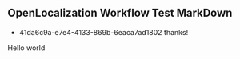 ## OpenLocalization Workflow Test MarkDown
* 41da6c9a-e7e4-4133-869b-6eaca7ad1802 
thanks!

Hello world